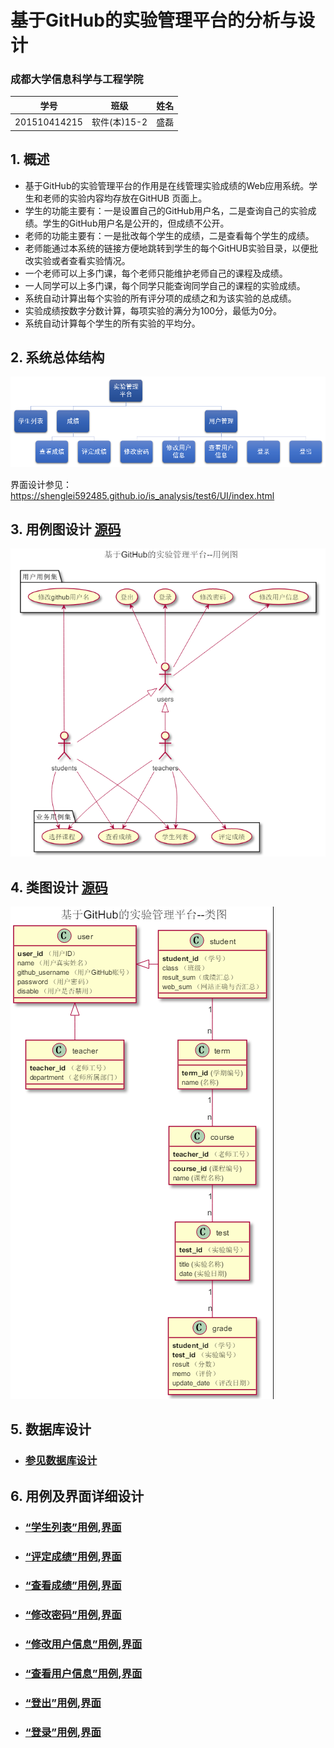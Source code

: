 # 基于GitHub的实验管理平台的分析与设计

### 成都大学信息科学与工程学院

|学号|班级|姓名|
|:-------:|:-------------: | :----------:|
|201510414215|软件(本)15-2|盛磊|

## 1. 概述
- 基于GitHub的实验管理平台的作用是在线管理实验成绩的Web应用系统。学生和老师的实验内容均存放在GitHUB
页面上。
- 学生的功能主要有：一是设置自己的GitHub用户名，二是查询自己的实验成绩。学生的GitHub用户名是公开的，但成绩不公开。
- 老师的功能主要有：一是批改每个学生的成绩，二是查看每个学生的成绩。
- 老师能通过本系统的链接方便地跳转到学生的每个GitHUB实验目录，以便批改实验或者查看实验情况。
- 一个老师可以上多门课，每个老师只能维护老师自己的课程及成绩。
- 一人同学可以上多门课，每个同学只能查询同学自己的课程的实验成绩。
- 系统自动计算出每个实验的所有评分项的成绩之和为该实验的总成绩。
- 实验成绩按数字分数计算，每项实验的满分为100分，最低为0分。
- 系统自动计算每个学生的所有实验的平均分。
    
## 2. 系统总体结构
![](image/结构图.png)

界面设计参见：https://shenglei592485.github.io/is_analysis/test6/UI/index.html
    
## 3. 用例图设计 [源码](UseCase.puml)
![](image/UseCase.png)

## 4. 类图设计 [源码](Class.puml)
![](image/Class.png)

## 5. 数据库设计
- ### [参见数据库设计](数据库设计.md)

## 6. 用例及界面详细设计
- ### [“学生列表”用例](用例/学生列表.md),[界面](https://shenglei592485.github.io/is_analysis/test6/ui/index.html)
- ### [“评定成绩”用例](用例/评定成绩.md),[界面](https://shenglei592485.github.io/is_analysis/test6/ui/评定成绩.html)
- ### [“查看成绩”用例](用例/查看成绩.md),[界面](https://shenglei592485.github.io/is_analysis/test6/ui/学生个人信息查看页面.html)
- ### [“修改密码”用例](用例/修改密码.md),[界面](https://shenglei592485.github.io/is_analysis/test6/ui/学生修改信息页面.html)
- ### [“修改用户信息”用例](用例/修改用户信息.md),[界面](https://shenglei592485.github.io/is_analysis/test6/ui/学生修改信息页面.html)
- ### [“查看用户信息”用例](用例/查看用户信息.md),[界面](https://shenglei592485.github.io/is_analysis/test6/ui/学生个人信息查看页面.html)
- ### [“登出”用例](用例/登出.md),[界面](https://shenglei592485.github.io/is_analysis/test6/ui/index.html)
- ### [“登录”用例](用例/登录.md),[界面](https://shenglei592485.github.io/is_analysis/test6/ui/登录界面.html)
